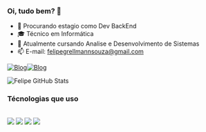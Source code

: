 ### Oi, tudo bem? 👋

- 🔭 Procurando estagio como Dev BackEnd
- 🎓 Técnico em Informática
- 🌱 Atualmente cursando Analise e Desenvolvimento de Sistemas 
- 📫 E-mail: felipegrellmannsouza@gmail.com




[![Blog](https://img.shields.io/badge/Instagram-E4405F?style=for-the-badge&logo=instagram&logoColor=white)](https://www.instagram.com/felipe_grellmann/)[![Blog](https://img.shields.io/badge/LinkedIn-0077B5?style=for-the-badge&logo=linkedin&logoColor=white)](https://www.linkedin.com/in/felipe-grellmann-de-souza-7b4a38257/)


![Felipe GitHub Stats](https://github-readme-stats.vercel.app/api/top-langs/?username=FelipeGrellmannSouza&theme=blue-green)

### Técnologias que uso
<div style="display: incline_block"><br/>
    <img aling ="center"  src = "https://img.shields.io/badge/Java-ED8B00?style=for-the-badge&logo=openjdk&logoColor=white">
    <img aling ="center"  src = "https://img.shields.io/badge/Python-14354C?style=for-the-badge&logo=python&logoColor=white">
    <img aling="center"  src = "https://img.shields.io/badge/HTML5-E34F26?style=for-the-badge&logo=html5&logoColor=white">
    <img aling="center"  src = "https://img.shields.io/badge/CSS3-1572B6?style=for-the-badge&logo=css3&logoColor=white">
</div>

